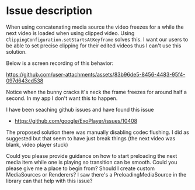 # Issue description
When using concatenating media source the video freezes for a while the next video is loaded when using clipped video.
Using `ClippingConfiguration.setStartsAtKeyframe` solves this. I want our users to be able to set precise clipping for their edited videos thus I can't use this solution.

Below is a screen recording of this behavior:

https://github.com/user-attachments/assets/83b96de5-8456-4483-95f4-097d643cd538

Notice when the bunny cracks it's neck the frame freezes for around half a second. In my app I don't want this to happen.

I have been seaching github issues and have found this issue
* https://github.com/google/ExoPlayer/issues/10408

The proposed solution there was manually disabling codec flushing. I did as suggested but that seem to have just break things (the next video was blank, video player stuck)

Could you please provide guidance on how to start preloading the next media item while one is playing so transition can be smooth. Could you please give me a place to begin from?
Should I create custom MediaSources or Renderers? I saw there's a PreloadingMediaSource in the library can that help with this issue?
